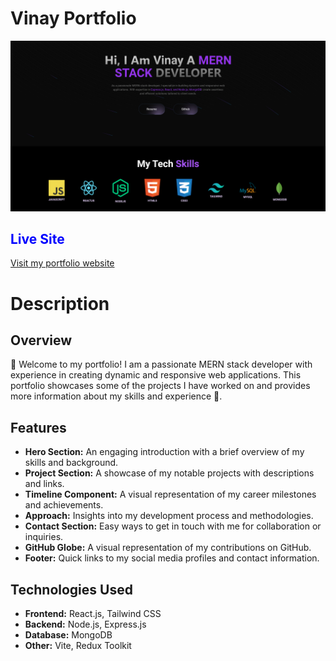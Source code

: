 # Vinay Portfolio
![Vinay Portfolio](client/src/assets/portfolio.png)

## <span style="color: blue;">Live Site</span>

[Visit my portfolio website](https://portfolio-prajapati.onrender.com)

# Description
## Overview

🌟 Welcome to my portfolio! I am a passionate MERN stack developer with experience in creating dynamic and responsive web applications. This portfolio showcases some of the projects I have worked on and provides more information about my skills and experience 🚀.

## Features

- **Hero Section:** An engaging introduction with a brief overview of my skills and background.
- **Project Section:** A showcase of my notable projects with descriptions and links.
- **Timeline Component:** A visual representation of my career milestones and achievements.
- **Approach:** Insights into my development process and methodologies.
- **Contact Section:** Easy ways to get in touch with me for collaboration or inquiries.
- **GitHub Globe:** A visual representation of my contributions on GitHub.
- **Footer:** Quick links to my social media profiles and contact information.

## Technologies Used

- **Frontend:** React.js, Tailwind CSS
- **Backend:** Node.js, Express.js
- **Database:** MongoDB
- **Other:** Vite, Redux Toolkit



